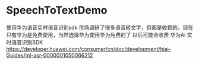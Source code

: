 # SpeechToTextDemo
使用华为语音实时语音识别sdk
市场调研了很多语音转文字，但都是收费的，现在只有华为是免费使用，当然选择华为使用华为免费的了
以后可能会收费
华为Ai 实时语音识别SDK
https://developer.huawei.com/consumer/cn/doc/development/hiai-Guides/ml-asr-0000001050066212

